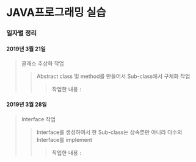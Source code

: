 **JAVA프로그래밍 실습**
=================

### 일자별 정리

#### 2019년 3월 21일
> 클래스 추상화 작업
>> Abstract class 및 method를 만들어서 Sub-class에서 구체화 작업
>>> 작업한 내용 : 

#### 2019년 3월 28일
> Interface 작업
>> Interface를 생성하여서 한 Sub-class는 상속뿐만 아니라 다수의 Interface를 implement
>>> 작업한 내용 : 